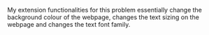 My extension functionalities for this problem essentially change the background colour of the webpage, changes the text sizing on the webpage and changes the text font family. 